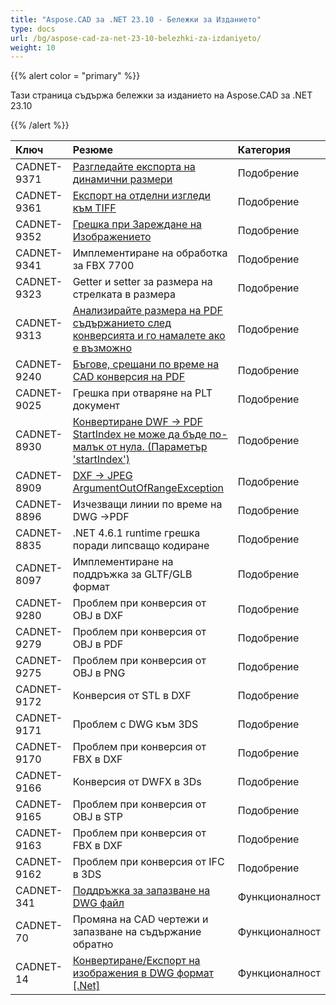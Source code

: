 ```yaml
---
title: "Aspose.CAD за .NET 23.10 - Бележки за Изданието"
type: docs
url: /bg/aspose-cad-za-net-23-10-belezhki-za-izdaniyeto/
weight: 10
---
```


{{% alert color = "primary" %}}

Тази страница съдържа бележки за изданието на Aspose.CAD за .NET 23.10

{{% /alert %}}


|**Ключ**|**Резюме**|**Категория**|
| :- | :- | :- |
| CADNET-9371 | [Разгледайте експорта на динамични размери](https://forum.aspose.com/t/missing-layer-in-the-pdf-rendering-file/272362) | Подобрение |
| CADNET-9361 | [Експорт на отделни изгледи към TIFF](https://forum.aspose.com/t/all-image-are-not-generated/269187) | Подобрение |
| CADNET-9352 | [Грешка при Зареждане на Изображението](https://forum.aspose.com/t/image-load-error/271729) | Подобрение |
| CADNET-9341 | Имплементиране на обработка за FBX 7700 | Подобрение |
| CADNET-9323 | Getter и setter за размера на стрелката в размера | Подобрение |
| CADNET-9313 | [Анализирайте размера на PDF съдържанието след конверсията и го намалете ако е възможно](https://forum.aspose.com/t/cad-to-pdf-rasterization-options/270489) | Подобрение |
| CADNET-9240 | [Бъгове, срещани по време на CAD конверсия на PDF](https://forum.aspose.com/t/bugs-encountered-during-cad-conversion-of-pdf/267925) | Подобрение |
| CADNET-9025 | Грешка при отваряне на PLT документ | Подобрение |
| CADNET-8930 | [Конвертиране DWF -> PDF StartIndex не може да бъде по-малък от нула. (Параметър 'startIndex')](https://forum.aspose.com/t/converting-dwf-pdf-startindex-cannot-be-less-than-zero-parameter-startindex/257681) | Подобрение |
| CADNET-8909 | [DXF -> JPEG ArgumentOutOfRangeException](https://forum.aspose.com/t/dxf-jpeg-argumentoutofrangeexception/256446) | Подобрение |
| CADNET-8896 | Изчезващи линии по време на DWG ->PDF | Подобрение |
| CADNET-8835 | .NET 4.6.1 runtime грешка поради липсващо кодиране | Подобрение |
| CADNET-8097 | Имплементиране на поддръжка за GLTF/GLB формат | Подобрение |
| CADNET-9280 | Проблем при конверсия от OBJ в DXF | Подобрение |
| CADNET-9279 | Проблем при конверсия от OBJ в PDF | Подобрение |
| CADNET-9275 | Проблем при конверсия от OBJ в PNG | Подобрение |
| CADNET-9172 | Конверсия от STL в DXF | Подобрение |
| CADNET-9171 | Проблем с DWG към 3DS | Подобрение |
| CADNET-9170 | Проблем при конверсия от FBX в DXF | Подобрение |
| CADNET-9166 | Конверсия от DWFX в 3Ds | Подобрение |
| CADNET-9165 | Проблем при конверсия от OBJ в STP | Подобрение |
| CADNET-9163 | Проблем при конверсия от FBX в DXF | Подобрение |
| CADNET-9162 | Проблем при конверсия от IFC в 3DS | Подобрение |
| CADNET-341 | [Поддръжка за запазване на DWG файл](https://www.aspose.com/community/forums/thread/841063/save-options.aspx) | Функционалност |
| CADNET-70 | Промяна на CAD чертежи и запазване на съдържание обратно | Функционалност |
| CADNET-14 | [Конвертиране/Експорт на изображения в DWG формат [.Net]](http://www.aspose.com/community/forums/thread/720842/cad-file-dwg-and-dxf.aspx) | Функционалност |
